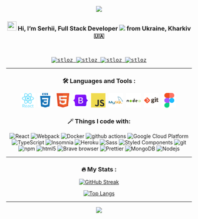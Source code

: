 <div align="center">
  <img src="https://media.giphy.com/media/EOmYN5kVP3W2Lyn6dx/giphy.gif" width="150"/>

### <img src="https://raw.githubusercontent.com/zluvsand/zluvsand/master/wave.gif" height="25px" width="25px"> Hi, I’m Serhii, Full Stack Developer <img src="https://media.giphy.com/media/WUlplcMpOCEmTGBtBW/giphy.gif" width="30"> from Ukraine, Kharkiv  :ukraine:
<img src="https://komarev.com/ghpvc/?username=Stloz&style=flat-square&color=blue" alt=""/>

<p align="center">
<kbd>
<a href="https://t.me/maddad13" target="_blank">
  <img src="https://img.shields.io/badge/telegram-D14836?color=2CA5E0&style=for-the-badge&logo=telegram&logoColor=white" alt="stloz"/>
 </a>
 <a href="https://www.linkedin.com/in/serhii-vashchuk-63b37b178/" target="_blank">
  <img src="https://img.shields.io/badge/LinkedIn-0077B5?style=for-the-badge&logo=linkedin&logoColor=white" alt="stloz"/>
 </a>
  <a href="https://www.instagram.com/sergey.uarabey" target="_blank">
  <img src="https://img.shields.io/badge/Instagram-fe4164?style=for-the-badge&logo=instagram&logoColor=white" alt="stloz" />
 </a> 
  <a href="https://www.facebook.com/stloz.serg/" target="_blank">
  <img src="https://img.shields.io/badge/Facebook-20BEFF?&style=for-the-badge&logo=facebook&logoColor=white" alt="stloz"  />
  </a> 
</kbd>
</p>

---

### :hammer_and_wrench: Languages and Tools :
<div>
  <img src="https://github.com/devicons/devicon/blob/master/icons/react/react-original-wordmark.svg" title="React" alt="React" width="40" height="40"/>&nbsp;
  <img src="https://github.com/devicons/devicon/blob/master/icons/css3/css3-plain-wordmark.svg"  title="CSS3" alt="CSS" width="40" height="40"/>&nbsp;
  <img src="https://github.com/devicons/devicon/blob/master/icons/html5/html5-original.svg" title="HTML5" alt="HTML" width="40" height="40"/>&nbsp;
  <img src="https://github.com/devicons/devicon/blob/master/icons/bootstrap/bootstrap-original.svg" title="JavaScript" alt="JavaScript" width="40" height="40"/>&nbsp;
  <img src="https://github.com/devicons/devicon/blob/master/icons/javascript/javascript-original.svg" title="JavaScript" alt="JavaScript" width="40" height="40"/>&nbsp;
  <img src="https://github.com/devicons/devicon/blob/master/icons/mysql/mysql-original-wordmark.svg" title="MySQL"  alt="MySQL" width="40" height="40"/>&nbsp;
  <img src="https://github.com/devicons/devicon/blob/master/icons/nodejs/nodejs-original-wordmark.svg" title="NodeJS" alt="NodeJS" width="40" height="40"/>&nbsp;
  <img src="https://github.com/devicons/devicon/blob/master/icons/git/git-original-wordmark.svg" title="Git" **alt="Git" width="40" height="40"/>&nbsp;
<img src="https://github.com/devicons/devicon/blob/master/icons/figma/figma-original.svg" title="Figma" **alt="Figma" width="40" height="40"/>&nbsp;


</div>

### :magic_wand: Things I code with:
<p>
  <img alt="React" src="https://img.shields.io/badge/-React-45b8d8?style=flat-square&logo=react&logoColor=white" />
  <img alt="Webpack" src="https://img.shields.io/badge/-Webpack-8DD6F9?style=flat-square&logo=webpack&logoColor=white" /> 
  <img alt="Docker" src="https://img.shields.io/badge/-Docker-46a2f1?style=flat-square&logo=docker&logoColor=white" />
  <img alt="github actions" src="https://img.shields.io/badge/-Github_Actions-2088FF?style=flat-square&logo=github-actions&logoColor=white" />
  <img alt="Google Cloud Platform" src="https://img.shields.io/badge/-Google_Cloud_Platform-1a73e8?style=flat-square&logo=google-cloud&logoColor=white" />
  <img alt="TypeScript" src="https://img.shields.io/badge/-TypeScript-007ACC?style=flat-square&logo=typescript&logoColor=white" />
  <img alt="Insomnia" src="https://img.shields.io/badge/-Insomnia-5849BE?style=flat-square&logo=insomnia&logoColor=white" />
  <img alt="Heroku" src="https://img.shields.io/badge/-Heroku-430098?style=flat-square&logo=heroku&logoColor=white" />
  <img alt="Sass" src="https://img.shields.io/badge/-Sass-CC6699?style=flat-square&logo=sass&logoColor=white" />
  <img alt="Styled Components" src="https://img.shields.io/badge/-Styled_Components-db7092?style=flat-square&logo=styled-components&logoColor=white" />
  <img alt="git" src="https://img.shields.io/badge/-Git-F05032?style=flat-square&logo=git&logoColor=white" />
  <img alt="npm" src="https://img.shields.io/badge/-NPM-CB3837?style=flat-square&logo=npm&logoColor=white" />
  <img alt="html5" src="https://img.shields.io/badge/-HTML5-E34F26?style=flat-square&logo=html5&logoColor=white" />
  <img alt="Brave browser" src="https://img.shields.io/badge/-Brave_Browser-FB542B?style=flat-square&logo=brave&logoColor=white" />
  <img alt="Prettier" src="https://img.shields.io/badge/-Prettier-F7B93E?style=flat-square&logo=prettier&logoColor=white" />
  <img alt="MongoDB" src="https://img.shields.io/badge/-MongoDB-13aa52?style=flat-square&logo=mongodb&logoColor=white" />
  <img alt="Nodejs" src="https://img.shields.io/badge/-Nodejs-43853d?style=flat-square&logo=Node.js&logoColor=white" />
</p>

---

### :fire: My Stats :
[![GitHub Streak](https://streak-stats.demolab.com?user=Stloz&theme=shadow-green&hide_border=true&border_radius=20&fire=FF2A00&ring=FF8700&sideNums=D2D2D2&background=0E1116)](https://git.io/streak-stats)

[![Top Langs](https://github-readme-stats.vercel.app/api/top-langs/?username=Stloz&layout=compact&theme=vision-friendly-dark&background=0E1116&hide_border=true)](https://github.com/anuraghazra/github-readme-stats)

---

  <img src="https://media.giphy.com/media/v1.Y2lkPTc5MGI3NjExMTk3eThvdHNuM2RsZDYxOTJwY3J5NGxuZnh1bDMyd2Fub2Rvem1jMSZlcD12MV9pbnRlcm5hbF9naWZfYnlfaWQmY3Q9Zw/f3iwJFOVOwuy7K6FFw/giphy.gif" width="600"/>
</div>


<!---
Stloz/Stloz is a ✨ special ✨ repository because its `README.md` (this file) appears on your GitHub profile.
You can click the Preview link to take a look at your changes.
--->
